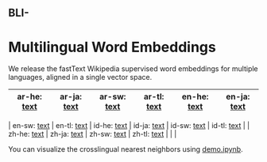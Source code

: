 ## BLI-
# Multilingual Word Embeddings

We release the fastText Wikipedia supervised word embeddings for multiple languages, aligned in a single vector space.

| ar-he: [text](https://github.com/xuyuemei/BLI-/blob/main/dictionary/ar-he.txt) | ar-ja: [text](https://github.com/xuyuemei/BLI-/blob/main/dictionary/ar-ja.txt) | ar-sw: [text](https://github.com/xuyuemei/BLI-/blob/main/dictionary/ar-sw.txt) | ar-tl: [text](https://github.com/xuyuemei/BLI-/blob/main/dictionary/ar-tl.txt) | en-he: [text](https://github.com/xuyuemei/BLI-/blob/main/dictionary/en-he.txt) | en-ja: [text](https://github.com/xuyuemei/BLI-/blob/main/dictionary/en-ja.txt) |
|------------------------------------------------------------------------------------------------|---------------------------------------------------------------------------------------------------|-------------------------------------------------------------------------------------------------|-----------------------------------------------------------------------------------------------|------------------------------------------------------------------------------------------------|---------------------------------------------------------------------------------------------------|

| en-sw: [text](https://github.com/xuyuemei/BLI-/blob/main/dictionary/en-sw.txt) | en-tl: [text](https://github.com/xuyuemei/BLI-/blob/main/dictionary/en-tl.txt) | id-he: [text](https://github.com/xuyuemei/BLI-/blob/main/dictionary/id-he.txt) | id-ja: [text](https://github.com/xuyuemei/BLI-/blob/main/dictionary/id-ja.txt) | id-sw: [text](https://github.com/xuyuemei/BLI-/blob/main/dictionary/id-sw.txt) | id-tl: [text](https://github.com/xuyuemei/BLI-/blob/main/dictionary/id-tl.txt) |
| zh-he: [text](https://github.com/xuyuemei/BLI-/blob/main/dictionary/zh-he.txt) | zh-ja: [text](https://github.com/xuyuemei/BLI-/blob/main/dictionary/zh-ja.txt) | zh-sw: [text](https://github.com/xuyuemei/BLI-/blob/main/dictionary/zh-sw.txt) | zh-tl: [text](https://github.com/xuyuemei/BLI-/blob/main/dictionary/zh-tl.txt) | | |

You can visualize the crosslingual nearest neighbors using [demo.ipynb](https://github.com/xuyuemel/BLI-/blob/main/demo.ipynb).
